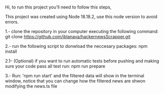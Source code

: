 Hi, to run this project you'll need to follow this steps,

This project was created using Node 18.18.2, use this node version to avoid errors.

1.- clone the repository in your computer executing the following command: git clone https://github.com/jblanava/hackernewsScrapper.git

2.- run the following script to donwload the neccesary packages: npm install

2.1- (Optional) if you want to run automatic tests before pushing and making sure your code pass all test
run: npm run prepare

3.- Run: 'npm run start' and the filtered data will show in the terminal window, notice that you can change how the filtered news are shwon modifying the news.ts file
